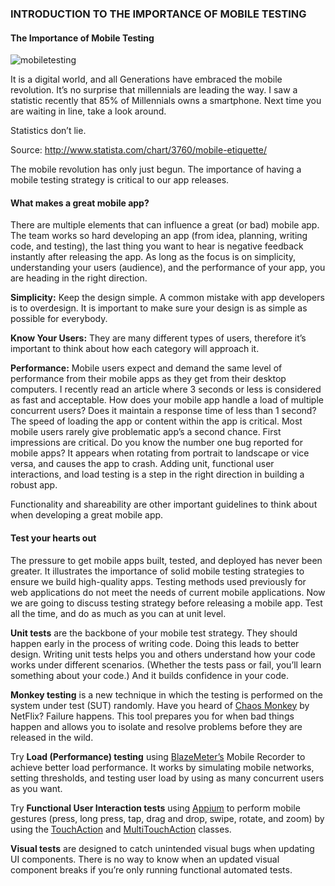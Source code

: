 ﻿[mobiletesting]: https://raw.githubusercontent.com/Geeksltd/Zebble.Docs/master/assets/testing/mobiletesting.jpeg

### INTRODUCTION TO THE IMPORTANCE OF MOBILE TESTING

#### The Importance of Mobile Testing
 
![mobiletesting]

It is a digital world, and all Generations have embraced the mobile revolution. It’s no surprise that millennials are leading the way. I saw a statistic recently that 85% of Millennials owns a smartphone. Next time you are waiting in line, take a look around.

 Statistics don’t lie.

Source: http://www.statista.com/chart/3760/mobile-etiquette/

The mobile revolution has only just begun. The importance of having a mobile testing strategy is critical to our app releases.

 
#### What makes a great mobile app?

There are multiple elements that can influence a great (or bad) mobile app. The team works so hard developing an app (from idea, planning, writing code, and testing), the last thing you want to hear is negative feedback instantly after releasing the app. As long as the focus is on simplicity, understanding your users (audience), and the performance of your app, you are heading in the right direction.

**Simplicity:** Keep the design simple. A common mistake with app developers is to overdesign. It is important to make sure your design is as simple as possible for everybody.

**Know Your Users:** They are many different types of users, therefore it’s important to think about how each category will approach it.

**Performance:** Mobile users expect and demand the same level of performance from their mobile apps as they get from their desktop computers. I recently read an article where 3 seconds or less is considered as fast and acceptable. How does your mobile app handle a load of multiple concurrent users? Does it maintain a response time of less than 1 second? The speed of loading the app or content within the app is critical. Most mobile users rarely give problematic app’s a second chance. First impressions are critical. Do you know the number one bug reported for mobile apps? It appears when rotating from portrait to landscape or vice versa, and causes the app to crash. Adding unit, functional user interactions, and load testing is a step in the right direction in building a robust app.

Functionality and shareability are other important guidelines to think about when developing a great mobile app.

#### Test your hearts out

The pressure to get mobile apps built, tested, and deployed has never been greater. It illustrates the importance of solid mobile testing strategies to ensure we build high-quality apps. Testing methods used previously for web applications do not meet the needs of current mobile applications. Now we are going to discuss testing strategy before releasing a mobile app. Test all the time, and do as much as you can at unit level.

**Unit tests** are the backbone of your mobile test strategy. They should happen early in the process of writing code. Doing this leads to better design. Writing unit tests helps you and others understand how your code works under different scenarios. (Whether the tests pass or fail, you’ll learn something about your code.) And it builds confidence in your code.

**Monkey testing** is a new technique in which the testing is performed on the system under test (SUT) randomly. Have you heard of [Chaos Monkey](https://github.com/Netflix/SimianArmy/wiki/Chaos-Monkey) by NetFlix? Failure happens. This tool prepares you for when bad things happen and allows you to isolate and resolve problems before they are released in the wild.

Try **Load (Performance) testing** using [BlazeMeter’s](https://blazemeter.com/) Mobile Recorder to achieve better load performance. It works by simulating mobile networks, setting thresholds, and testing user load by using as many concurrent users as you want.

Try **Functional User Interaction tests** using [Appium](http://appium.io/) to perform mobile gestures (press, long press, tap, drag and drop, swipe, rotate, and zoom) by using the [TouchAction](http://touchaction/) and [MultiTouchAction](https://github.com/appium/appium/blob/master/docs/en/writing-running-appium/touch-actions.md#multitouch) classes.

**Visual tests** are designed to catch unintended visual bugs when updating UI components. There is no way to know when an updated visual component breaks if you’re only running functional automated tests.
